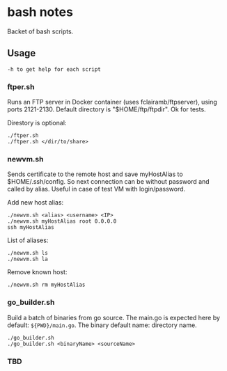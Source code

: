 bash notes
=====
Backet of bash scripts.

## Usage
```
-h to get help for each script
```
### ftper.sh

Runs an FTP server in Docker container (uses fclairamb/ftpserver), using ports 2121-2130. Default directory is "$HOME/ftp/ftpdir". Ok for tests.

Direstory is optional:
```
./ftper.sh
./ftper.sh </dir/to/share>
```

### newvm.sh
Sends certificate to the remote host and save myHostAlias to $HOME/.ssh/config. 
So next connection can be without password and called by alias. 
Useful in case of test VM with login/password.

Add new host alias:
```
./newvm.sh <alias> <username> <IP>
./newvm.sh myHostAlias root 0.0.0.0
ssh myHostAlias
```

List of aliases:
```
./newvm.sh ls
./newvm.sh la
```

Remove known host:
```
./newvm.sh rm myHostAlias
```

### go_builder.sh
Build a batch of binaries from go source. The main.go is expected here by default: `${PWD}/main.go`. The binary default name: directory name.

```
./go_builder.sh
./go_builder.sh <binaryName> <sourceName> 
```

### TBD
